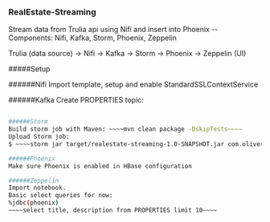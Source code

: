 ### RealEstate-Streaming
Stream data from Trulia api using Nifi and insert into Phoenix -- Components: Nifi, Kafka, Storm, Phoenix, Zeppelin

Trulia (data source) -> Nifi -> Kafka -> Storm -> Phoenix -> Zeppelin (UI)

#####Setup

######Nifi 
Import template, setup and enable StandardSSLContextService

######Kafka
Create PROPERTIES topic:
~~~~./kafka-topics.sh --zookeeper localhost:2181 --create --partitions 1 --topic properties --replication-factor 1~~~~

######Storm
Build storm job with Maven: ~~~~mvn clean package -DskipTests~~~~
Upload Storm job:
$ ~~~~storm jar target/realestate-streaming-1.0-SNAPSHOT.jar com.oliver.streaming.impl.topologies.KafkaPhoenixTopology~~~~

######Phoenix
Make sure Phoenix is enabled in HBase configuration

######Zeppelin
Import notebook.
Basic select queries for now:
%jdbc(phoenix)
~~~~select title, description from PROPERTIES limit 10~~~~

